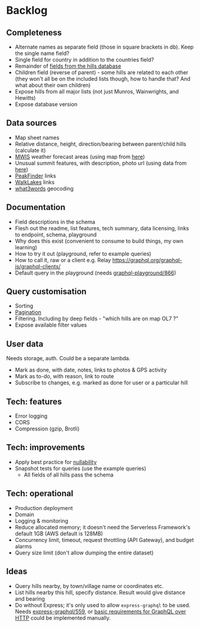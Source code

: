 # Backlog

## Completeness

- Alternate names as separate field (those in square brackets in db). Keep the single name field?
- Single field for country in addition to the countries field?
- Remainder of [fields from the hills database](fields-hills-database.md)
- Children field (reverse of parent) - some hills are related to each other (they won't all be on the included lists though, how to handle that? And what about their own children)
- Expose hills from all major lists (not just Munros, Wainwrights, and Hewitts)
- Expose database version

## Data sources

- Map sheet names
- Relative distance, height, direction/bearing between parent/child hills (calculate it)
- [MWIS](http://www.mwis.org.uk/) weather forecast areas (using map from [here](https://www.walkhighlands.co.uk/Forum/viewtopic.php?f=1&t=85322))
- Unusual summit features, with description, photo url (using data from [here](https://www.walkhighlands.co.uk/Forum/viewtopic.php?f=1&t=91941))
- [PeakFinder](https://www.peakfinder.org) links
- [WalkLakes](https://www.walklakes.co.uk/hill_2367.html) links
- [what3words](https://docs.what3words.com/api/v3/) geocoding

## Documentation

- Field descriptions in the schema
- Flesh out the readme, list features, tech summary, data licensing, links to endpoint, schema, playground
- Why does this exist (convenient to consume to build things, my own learning)
- How to try it out (playground, refer to example queries)
- How to call it, raw or a client e.g. Relay https://graphql.org/graphql-js/graphql-clients/
- Default query in the playground (needs [graphql-playground/866](https://github.com/prisma/graphql-playground/issues/866))

## Query customisation

- Sorting
- [Pagination](https://graphql.org/learn/pagination/)
- Filtering. Including by deep fields - "which hills are on map OL7 ?"
- Expose available filter values

## User data

Needs storage, auth. Could be a separate lambda.

- Mark as done, with date, notes, links to photos & GPS activity
- Mark as to-do, with reason, link to route
- Subscribe to changes, e.g. marked as done for user or a particular hill

## Tech: features

- Error logging
- CORS
- Compression (gzip, Brotli)

## Tech: improvements

- Apply best practice for [nullability](https://graphql.org/learn/best-practices/#nullability)
- Snapshot tests for queries (use the example queries)
  - All fields of all hills pass the schema

## Tech: operational

- Production deployment
- Domain
- Logging & monitoring
- Reduce allocated memory; it doesn't need the Serverless Framework's default 1GB (AWS default is 128MB)
- Concurrency limit, timeout, request throttling (API Gateway), and budget alarms
- Query size limit (don't allow dumping the entire dataset)

## Ideas

- Query hills nearby, by town/village name or coordinates etc.
- List hills nearby this hill, specify distance. Result would give distance and bearing
- Do without Express; it's only used to allow `express-graphql` to be used. Needs [express-graphql/559](https://github.com/graphql/express-graphql/issues/559), or [basic requirements for GraphQL over HTTP](https://graphql.org/learn/serving-over-http/) could be implemented manually.
